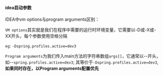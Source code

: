 #### idea启动参数

IDEA中vm options与program arguments区别：



`VM options`其实就是我们在程序中需要的运行时环境变量，它需要以-D或-X或-XX开头，每个参数使用空格分隔

`eg`: `-Dspring.profiles.active=dev3`



`Program arguments`为我们传入main方法的字符串数组`args[]`，它通常以--开头，如--`spring.profiles.active=dev3`; 其等价于`-Dspring.profiles.active=dev3`,**如果同时存在，以Program arguments配置优先**